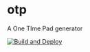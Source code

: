 # otp
A One TIme Pad generator

[![Build and Deploy](https://github.com/Frohrer/otp/actions/workflows/build.yml/badge.svg)](https://github.com/Frohrer/otp/actions/workflows/build.yml)
